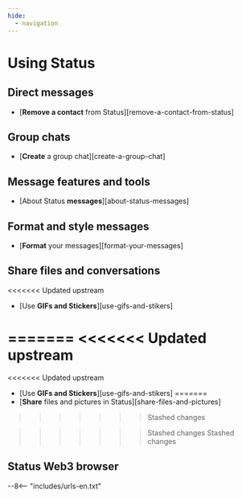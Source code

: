 ```yaml
---
hide:
  - navigation
---
```


# Using Status

## Direct messages

- [**Remove a contact** from Status][remove-a-contact-from-status]

## Group chats

- [**Create** a group chat][create-a-group-chat]

## Message features and tools

- [About Status **messages**][about-status-messages]

## Format and style messages

- [**Format** your messages][format-your-messages]

## Share files and conversations

<<<<<<< Updated upstream
- [Use **GIFs and Stickers**][use-gifs-and-stikers]

=======
<<<<<<< Updated upstream
=======
<<<<<<< Updated upstream
- [Use **GIFs and Stickers**][use-gifs-and-stikers]
=======
- [**Share** files and pictures in Status][share-files-and-pictures]
>>>>>>> Stashed changes

>>>>>>> Stashed changes
>>>>>>> Stashed changes
## Status Web3 browser

--8<-- "includes/urls-en.txt"

